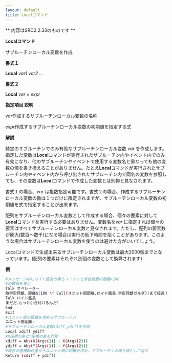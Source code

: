```yaml
---
layout: default
title: Localコマンド
---
```

** 内容はSRC2.2.33のものです **

**Localコマンド**

サブルーチンローカル変数を作成

**書式１**

**Local** *var1 var2 …*

**書式２**

**Local** *var* = *expr*

**指定項目    説明**

*var*作成するサブルーチンローカル変数の名称

*expr*作成するサブルーチンローカル変数の初期値を指定する式

**解説**

特定のサブルーチンでのみ有効なサブルーチンローカル変数 *var* を作成します。指定した変数は**Local**コマンドが実行されたサブルーチン内やイベント内でのみ有効になり、他のサブルーチンやイベントで使用する変数名と重なっても他の変数の値を書き換えることがありません。たとえ**Local**コマンドが実行されたサブルーチン内やイベント内から呼び出されたサブルーチン内で同名の変数を参照しても、その変数は**Local**コマンドで作成した変数とは別物と見なされます。

書式１の場合、*var* は複数指定可能です。書式２の場合、作成するサブルーチンローカル変数の数は１つだけに限定されますが、サブルーチンローカル変数の初期値を式で指定することが出来ます。

配列をサブルーチンローカル変数として作成する場合、個々の要素に対して**Local**コマンドを実行する必要はありません。変数名を*var* に指定すれば個々の要素はすべてサブルーチンローカル変数と見なされます。ただし、配列の要素数が膨大(数百～数千)になる場合は実行の低下時間を招くことがあります。このような場合はサブルーチンローカル変数を使うのは避けた方がいいでしょう。

Localコマンドで生成出来るサブルーチンローカル変数は最大2000個までとなっています。(配列の要素はそれぞれ別個の変数として換算されます)

**例**
```sh
#メッセージ中にロイド艦長の乗るユニットと宇宙怪獣の距離×100
#の数値を表示
Talk オペレーター
敵宇宙怪獣、距離$(100 \* Call(ユニット間距離,ロイド艦長,宇宙怪獣ガルダ))まで接近！ 艦長！！
Talk ロイド艦長
まだだ､もっと引き付けるんだ!
End
Exit
#ユニット間の距離を求めるサブルーチン
ユニット間距離:
#サブルーチンローカル変数xdiff,ydiffを作成
Local xdiff ydiff
#X座標の差とY座標の差を計算
xdiff = Abs(X(Args(1)) - X(Args(2)))
ydiff = Abs(Y(Args(1)) - Y(Args(2)))
#両方の座標軸の差からユニット間の距離を求め、サブルーチンの戻り値として返す
Return (xdiff + ydiff)
```

